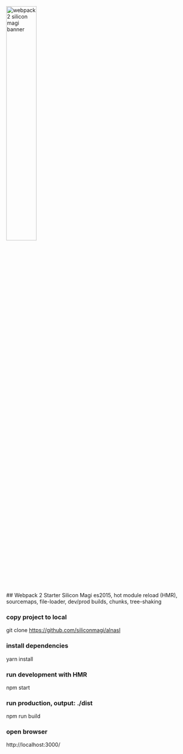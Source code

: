 <img src="https://cdn.rawgit.com/siliconmagi/pictures/master/proto-min.svg" alt="webpack 2 silicon magi banner" align="center" width="40%" />
<br />
## Webpack 2 Starter Silicon Magi
es2015, hot module reload (HMR), sourcemaps, file-loader, dev/prod builds, chunks, tree-shaking

### copy project to local
git clone https://github.com/siliconmagi/alnasl

### install dependencies
yarn install

### run development with HMR
npm start

### run production, output: ./dist
npm run build

### open browser
http://localhost:3000/



